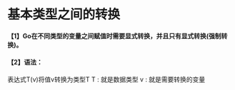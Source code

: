 # 基本类型之间的转换

#### 【1】Go在不同类型的变量之间赋值时需要显式转换，并且只有显式转换(强制转换)。

#### 【2】语法：

表达式T(v)将值v转换为类型T
T : 就是数据类型
v : 就是需要转换的变量